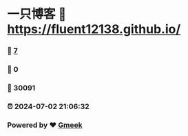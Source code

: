 # 一只博客 :link: https://fluent12138.github.io/ 
### :page_facing_up: [7](https://fluent12138.github.io//tag.html) 
### :speech_balloon: 0 
### :hibiscus: 30091 
### :alarm_clock: 2024-07-02 21:06:32 
### Powered by :heart: [Gmeek](https://github.com/Meekdai/Gmeek)
